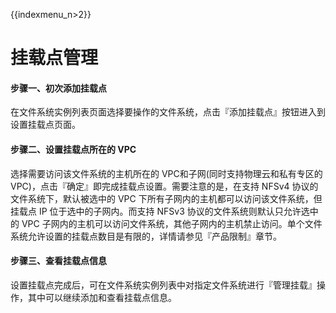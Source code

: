 
{{indexmenu_n>2}}

# 挂载点管理
#### 步骤一、初次添加挂载点
在文件系统实例列表页面选择要操作的文件系统，点击『添加挂载点』按钮进入到设置挂载点页面。



#### 步骤二、设置挂载点所在的 VPC
选择需要访问该文件系统的主机所在的 VPC和子网(同时支持物理云和私有专区的 VPC)，点击『确定』即完成挂载点设置。需要注意的是，在支持 NFSv4 协议的文件系统下，默认被选中的 VPC 下所有子网内的主机都可以访问该文件系统，但挂载点 IP 位于选中的子网内。而支持 NFSv3 协议的文件系统则默认只允许选中的 VPC 子网内的主机可以访问文件系统，其他子网内的主机禁止访问。单个文件系统允许设置的挂载点数目是有限的，详情请参见『产品限制』章节。



#### 步骤三、查看挂载点信息
设置挂载点完成后，可在文件系统实例列表中对指定文件系统进行『管理挂载』操作，其中可以继续添加和查看挂载点信息。



